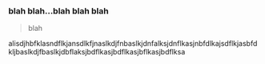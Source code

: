 ### blah blah...blah blah blah

> blah

alisdjhbfklasndflkjansdlkfjnaslkdjfnbaslkjdnfalksjdnflkasjnbfdlkajsdflkjasbfdkljbaslkdjfbaslkjdbflaksjbdflkasjbdflkasjbflkasjbdflksa